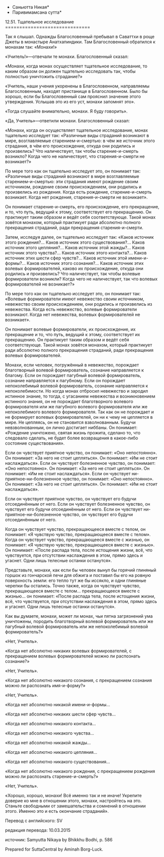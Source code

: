 * Саньютта Никая*
* Паривимамсана сутта*

12\.51\. Тщательное исследование
\=\=\=\=\=\=\=\=\=\=\=\=\=\=\=\=\=\=\=\=\=\=\=\=\=\=\=\=\=\=

Так я слышал\. Однажды Благословенный пребывал в Саваттхи в роще Джеты в монастыре Анатхапиндики\. Там Благословенный обратился к монахам так: «Монахи\!»

«Учитель\!»—отвечали те монахи\. Благословенный сказал:

«Монахи, когда монах осуществляет тщательное исследование, то каким образом он должен тщательно исследовать так, чтобы полностью уничтожить страдание?»

«Учитель, наши учения укоренены в Благословенном, направляемы Благословенным, находят пристанище в Благословенном\. Было бы хорошо, если бы Благословенный сам прояснил значение этого утверждения\. Услышав это из его уст, монахи запомнят это»\.

«Тогда слушайте внимательно, монахи\. Я буду говорить»\.

«Да, Учитель»—ответили монахи\. Благословенный сказал:

«Монахи, когда он осуществляет тщательное исследование, монах тщательно исследует так: «Различные виды страданий возникают в мире, возглавляемые старением\-и\-смертью: в чём же источник этого страдания, в чём его происхождение, откуда они родились и произвелись? Что наличествует, так чтобы старение\-и\-смерть возникло? Когда чего не наличествует, что старения\-и\-смерти не возникает?»

По мере того как он тщательно исследует это, он понимает так: «Различные виды страданий возникают в мире возглавляемые старением\-и\-смертью: эти страдания имеют рождение своим источником, рождение своим происхождением, они родились и произвелись из рождения\. Когда есть рождение, старение\-и\-смерть возникает\. Когда нет рождения, старения\-и\-смерти не возникает»\.

Он понимает старение\-и\-смерть, его происхождение, его прекращение, и то, что путь, ведущий к этому, соответствует его прекращению\. Он практикует таким образом и ведёт себя соответствующе\. Такой монах зовётся монахом, который практикует ради абсолютно полного прекращения страданий, ради прекращения старения\-и\-смерти\.

Затем, исследуя далее, он тщательно исследует так: «Каков источник этого рождения?… Каков источник этого существования?… Каков источник этого цепляния?… Каков источник этой жажды?… Каков источник этого чувства?… Каков источник этого контакта?… Каков источник этих шести сфер чувств?… Каков источник этой имени\-и\-формы?… Каков источник этого сознания?… Каков источник этих волевых формирователей, каково их происхождение, откуда они родились и произвелись? Что наличествует, так чтобы волевые формирователи возникли? Когда чего не наличествует, так что волевых формирователей не возникает?»

По мере того как он тщательно исследует это, он понимает так: «Волевые формирователи имеют невежество своим источником, невежество своим происхождением, они родились и произвелись из невежества\. Когда есть невежество, волевые формирователи возникают\. Когда нет невежества, волевых формирователей не возникает»\.

Он понимает волевые формирователи, их происхождение, их прекращение и то, что путь, ведущий к этому, соответствует их прекращению\. Он практикует таким образом и ведёт себя соответствующе\. Такой монах зовётся монахом, который практикует ради абсолютно полного прекращения страданий, ради прекращения волевых формирователей\.

Монахи, если человек, погружённый в невежество, порождает благотворный волевой формирователь, сознание направляется к благому\. Если он порождает пагубный волевой формирователь, сознание направляется к пагубному\. Если он порождает непоколебимый волевой формирователь, сознание направляется к непоколебимости\. Но когда монах отбросил невежество и зародил истинное знание, то тогда, с угасанием невежества и возникновением истинного знания, он не порождает благотворного волевого формирователя или же пагубного волевого формирователя или же непоколебимого волевого формирователя\. Так как он не порождает и не формирует волевых формирователей, он ни к чему не цепляется в мире\. Не цепляясь, он не становится взволнованным\. Будучи невзволнованным, он лично достигает ниббаны\. Он понимает: «Рождение уничтожено, святая жизнь прожита, сделано то, что следовало сделать, не будет более возвращения в какое\-либо состояние существования»\.

Если он чувствует приятное чувство, он понимает: «Оно непостоянно»\. Он понимает: «За него не стоит цепляться»\. Он понимает: «Им не стоит наслаждаться»\. Если он чувствует болезненное чувство, он понимает: «Оно непостоянно»\. Он понимает: «За него не стоит цепляться»\. Он понимает: «Им не стоит наслаждаться»\. Если он чувствует ни\-приятное\-ни\-болезненное чувство, он понимает: «Оно непостоянно»\. Он понимает: «За него не стоит цепляться»\. Он понимает: «Им не стоит наслаждаться»\.

Если он чувствует приятное чувство, он чувствует его будучи отсоединённым от него\. Если он чувствует болезненное чувство, он чувствует его будучи отсоединённым от него\. Если он чувствует ни\-приятное\-ни\-болезненное чувство, он чувствует его будучи отсоединённым от него\.

Когда он чувствует чувство, прекращающееся вместе с телом, он понимает: «Я чувствую чувство, прекращающееся вместе с телом»\. Когда он чувствует чувство, прекращающееся вместе с жизнью, он понимает: «Я чувствую чувство, прекращающееся вместе с жизнью»\. Он понимает: «После распада тела, после истощения жизни, всё, что чувствуется, при отсутствии наслаждения в этом, прямо здесь и угаснет\. Одни лишь телесные останки останутся»\.

Представьте, монахи, как если бы человек вынул бы горячий глиняный горшок из гончарской печи для обжига и поставил бы его на ровную поверхность земли: его тепло тут же бы иссякло, и одни глиняные черепки бы остались\. Точно также, когда он чувствует чувство, прекращающееся вместе с телом… прекращающееся вместе с жизнью… он понимает: «После распада тела, после истощения жизни, всё, что чувствуется, при отсутствии наслаждения в этом, прямо здесь и угаснет\. Одни лишь телесные останки останутся»\.

Как вы думаете, монахи, может ли монах, чьи пятна загрязнений ума уничтожены, породить благотворный волевой формирователь или же пагубный волевой формирователь или же непоколебимый волевой формирователь?»

«Нет, Учитель»\.

«Когда нет абсолютно никаких волевых формирователей, с прекращением волевых формирователей можно ли распознать сознание?»

«Нет, Учитель»\.

«Когда нет абсолютно никакого сознания, с прекращением сознания можно ли распознать имя\-и\-форму?»

«Нет, Учитель»\.

«Когда нет абсолютно никакой имени\-и\-формы…

«Когда нет абсолютно никаких шести сфер чувств…

«Когда нет абсолютно никакого контакта…

«Когда нет абсолютно никакого чувства…

«Когда нет абсолютно никакой жажды…

«Когда нет абсолютно никакого цепляния…

«Когда нет абсолютно никакого существования…

«Когда нет абсолютно никакого рождения, с прекращением рождения можно ли распознать старение\-и\-смерть?»

«Нет, Учитель»\.

«Хорошо, хорошо, монахи\! Всё именно так и не иначе\! Укрепите доверие ко мне в отношении этого, монахи, настройтесь на это\. Станьте свободными от замешательства и сомнений в отношении этого\. Именно это и есть окончание страданий»\.

Перевод с английского: SV

редакция перевода: 10\.03\.2015

источник: Samyutta Nikaya by Bhikkhu Bodhi, p\. 586

Prepared for SuttaCentral by Aminah Borg\-Luck\.